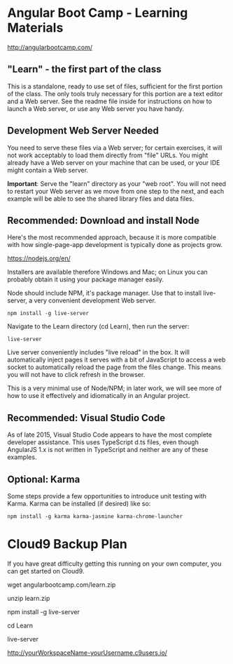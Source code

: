 # Angular Boot Camp - Learning Materials

http://angularbootcamp.com/

## "Learn" - the first part of the class

This is a standalone, ready to use set of files, sufficient for the first portion of the class.
The only tools truly necessary for this portion are a text editor and a Web server.
See the readme file inside for instructions on how to launch a Web server,
or use any Web server you have handy.

## Development Web Server Needed

You need to serve these files via a Web server; for certain exercises,
it will not work acceptably to load them directly from "file" URLs.
You might already have a Web server on your machine that can be used,
or your IDE might contain a Web server.

**Important**: Serve the "learn" directory as your "web root".
You will not need to restart your Web server as we move from one step to the next,
and each example will be able to see the shared library files and data files.

## Recommended: Download and install Node

Here's the most recommended approach, because it is more compatible with how single-page-app development
is typically done as projects grow.

https://nodejs.org/en/

Installers are available therefore Windows and Mac;
on Linux you can probably obtain it using your package manager easily.

Node should include NPM, it's package manager. Use that to install live-server,
a very convenient development Web server.

```
npm install -g live-server
```

Navigate to the Learn directory (cd Learn), then run the server:

```
live-server
```

Live server conveniently includes "live reload" in the box.
It will automatically inject pages it serves with a bit of JavaScript to access a web socket
to automatically reload the page from the files change.
This means you will not have to click refresh in the browser.

This is a very minimal use of Node/NPM; in later work,
we will see more of how to use it effectively and idiomatically in an Angular project.

## Recommended: Visual Studio Code

As of late 2015, Visual Studio Code appears to have the most complete developer
assistance. This uses TypeScript d.ts files, even though AngularJS 1.x is not
written in TypeScript and neither are any of these examples.

## Optional: Karma

Some steps provide a few opportunities to introduce unit testing with Karma.
Karma can be installed (if desired) like so:

```
npm install -g karma karma-jasmine karma-chrome-launcher
```

# Cloud9 Backup Plan

If you have great difficulty getting this running on your own computer, you can get started
on Cloud9.

wget angularbootcamp.com/learn.zip

unzip learn.zip

npm install -g live-server

cd Learn

live-server

http://yourWorkspaceName-yourUsername.c9users.io/
